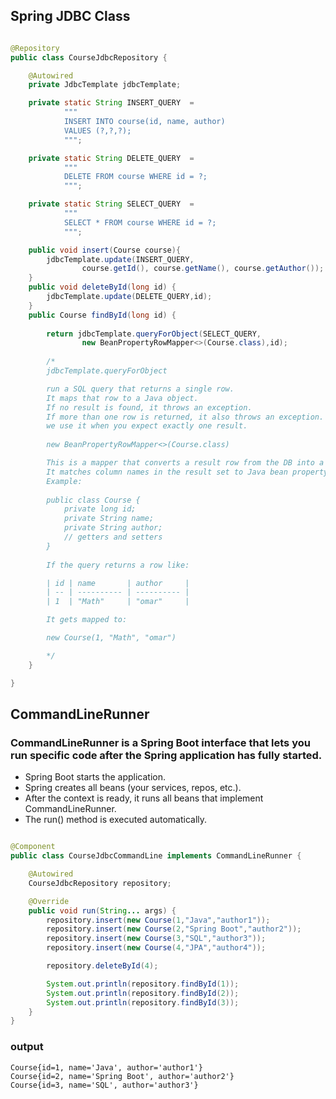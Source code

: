 ## Spring JDBC Class

``` java

@Repository
public class CourseJdbcRepository {

    @Autowired
    private JdbcTemplate jdbcTemplate;

    private static String INSERT_QUERY  =
            """
            INSERT INTO course(id, name, author)
            VALUES (?,?,?);
            """;

    private static String DELETE_QUERY  =
            """
            DELETE FROM course WHERE id = ?;
            """;

    private static String SELECT_QUERY  =
            """
            SELECT * FROM course WHERE id = ?;
            """;

    public void insert(Course course){
        jdbcTemplate.update(INSERT_QUERY,
                course.getId(), course.getName(), course.getAuthor());
    }
    public void deleteById(long id) {
        jdbcTemplate.update(DELETE_QUERY,id);
    }
    public Course findById(long id) {
        
        return jdbcTemplate.queryForObject(SELECT_QUERY,
                new BeanPropertyRowMapper<>(Course.class),id);
        
        /*
        jdbcTemplate.queryForObject

        run a SQL query that returns a single row.
        It maps that row to a Java object.
        If no result is found, it throws an exception.
        If more than one row is returned, it also throws an exception.
        we use it when you expect exactly one result.
    
        new BeanPropertyRowMapper<>(Course.class)

        This is a mapper that converts a result row from the DB into a `Course` object.
        It matches column names in the result set to Java bean property names in the `Course` class.
        Example:
        
        public class Course {
            private long id;
            private String name;
            private String author;
            // getters and setters
        }
        
        If the query returns a row like:

        | id | name       | author     |
        | -- | ---------- | ---------- |
        | 1  | "Math"     | "omar"     |

        It gets mapped to:

        new Course(1, "Math", "omar")

        */
    }

}

```

## CommandLineRunner

### CommandLineRunner is a Spring Boot interface that lets you run specific code after the Spring application has fully started.


* Spring Boot starts the application.
* Spring creates all beans (your services, repos, etc.).
* After the context is ready, it runs all beans that implement CommandLineRunner.
* The run() method is executed automatically.




``` java

@Component
public class CourseJdbcCommandLine implements CommandLineRunner {

    @Autowired
    CourseJdbcRepository repository;

    @Override
    public void run(String... args) {
        repository.insert(new Course(1,"Java","author1"));
        repository.insert(new Course(2,"Spring Boot","author2"));
        repository.insert(new Course(3,"SQL","author3"));
        repository.insert(new Course(4,"JPA","author4"));

        repository.deleteById(4);

        System.out.println(repository.findById(1)); 
        System.out.println(repository.findById(2));
        System.out.println(repository.findById(3));
    }
}

```
### output
    Course{id=1, name='Java', author='author1'}
    Course{id=2, name='Spring Boot', author='author2'}
    Course{id=3, name='SQL', author='author3'}
